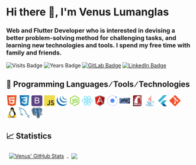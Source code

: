 # Hi there 👋, I'm Venus Lumanglas

### Web and Flutter Developer who is interested in devising a better problem-solving method for challenging tasks, and learning new technologies and tools. I spend my free time with family and friends.

![Visits Badge](https://badges.pufler.dev/visits/binos30/binos30)
![Years Badge](https://badges.pufler.dev/years/binos30)
[![GitLab Badge](https://img.shields.io/badge/GitLab-Profile-orange?logo=gitlab&style=flat)](https://gitlab.com/binos30)
[![LinkedIn Badge](https://img.shields.io/badge/LinkedIn-Profile-informational?style=flat&logo=linkedin&logoColor=white&color=0D76A8)](https://www.linkedin.com/in/binos30/)

## 🚀 Programming Languages &#x2215; Tools &#x2215; Technologies

<p align="left">
  <img src="https://raw.githubusercontent.com/devicons/devicon/master/icons/html5/html5-original.svg" alt="html5" width="30" height="30" />
  <img src="https://raw.githubusercontent.com/devicons/devicon/master/icons/css3/css3-original.svg" alt="css3" width="30" height="30" />
  <img src="https://raw.githubusercontent.com/devicons/devicon/master/icons/bootstrap/bootstrap-plain.svg" alt="bootstrap" width="30" height="30" />
  <img src="https://raw.githubusercontent.com/devicons/devicon/master/icons/javascript/javascript-original.svg" alt="javascript" width="30" height="30" />
  <img src="https://raw.githubusercontent.com/devicons/devicon/master/icons/jquery/jquery-original.svg" alt="jQuery" width="30" height="30" />
  <img src="https://raw.githubusercontent.com/devicons/devicon/master/icons/nodejs/nodejs-original.svg" alt="nodejs" width="30" height="30" />
  <img src="https://raw.githubusercontent.com/devicons/devicon/master/icons/react/react-original.svg" alt="react" width="30" height="30" />
  <img src="https://raw.githubusercontent.com/devicons/devicon/master/icons/angularjs/angularjs-original.svg" alt="angular" width="30" height="30" />
  <img src="https://raw.githubusercontent.com/devicons/devicon/master/icons/ionic/ionic-original.svg" alt="ionic" width="30" height="30" />
  <img src="https://raw.githubusercontent.com/devicons/devicon/master/icons/php/php-original.svg" alt="php" width="30" height="30" />
  <img src="https://raw.githubusercontent.com/devicons/devicon/master/icons/rails/rails-original-wordmark.svg" alt="rails" width="30" height="30" />
  <img src="https://raw.githubusercontent.com/devicons/devicon/master/icons/java/java-original.svg" alt="java" width="30" height="30" />
  <img src="https://raw.githubusercontent.com/devicons/devicon/master/icons/flutter/flutter-original.svg" alt="flutter" width="30" height="30" />
  <img src="https://raw.githubusercontent.com/devicons/devicon/master/icons/git/git-original.svg" alt="git" width="30" height="30" />
  <img src="https://raw.githubusercontent.com/devicons/devicon/master/icons/linux/linux-original.svg" alt="linux" width="30" height="30" />
  <img src="https://raw.githubusercontent.com/devicons/devicon/master/icons/mysql/mysql-original.svg" alt="mysql" width="30" height="30" />
  <img src="https://raw.githubusercontent.com/devicons/devicon/master/icons/postgresql/postgresql-original.svg" alt="postgresql" width="30" height="30" />
</p>

## &#x1f4c8; Statistics

<a href="https://github.com/binos30">
  <img align="center" style="margin:0.5rem" src="https://github-readme-stats.vercel.app/api?username=binos30&show_icons=true&line_height=27&count_private=true&title_color=ffffff&text_color=c9cacc&icon_color=4AB097&bg_color=1A2B34" alt="Venus' GitHub Stats" />
</a>
<a href="https://github.com/binos30">
  <img align="center" style="margin:0.5rem" src="https://github-readme-stats.vercel.app/api/top-langs/?username=binos30&hide=html,css&title_color=ffffff&text_color=c9cacc&icon_color=4AB197&bg_color=1A2B34" />
</a>
